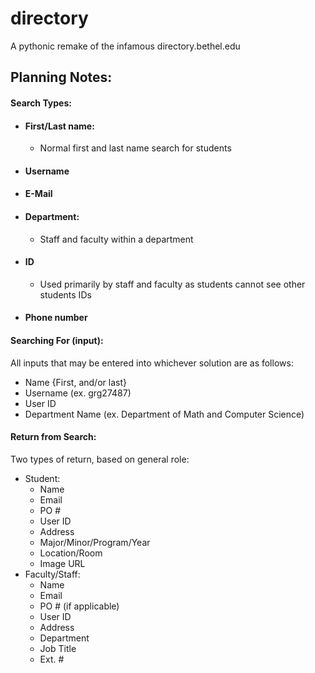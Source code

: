 # directory
A pythonic remake of the infamous directory.bethel.edu

## Planning Notes:

#### Search Types:
 - #### First/Last name:
    - Normal first and last name search for students
 - #### Username
 - #### E-Mail
 - #### Department:
    - Staff and faculty within a department
 - #### ID
    - Used primarily by staff and faculty as students cannot see other students IDs
 - #### Phone number

#### Searching For (input):
All inputs that may be entered into whichever solution are as follows:
- Name {First, and/or last}
- Username (ex. grg27487)
- User ID
- Department Name (ex. Department of Math and Computer Science)

#### Return from Search:
Two types of return, based on general role:
- Student:
    - Name
    - Email
    - PO #
    - User ID
    - Address
    - Major/Minor/Program/Year
    - Location/Room
    - Image URL
- Faculty/Staff:
    - Name
    - Email
    - PO # (if applicable)
    - User ID
    - Address
    - Department
    - Job Title
    - Ext. #
